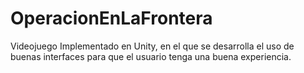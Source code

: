 # OperacionEnLaFrontera
Videojuego Implementado en Unity, en el que se desarrolla el uso de buenas interfaces para que el usuario tenga una buena experiencia.
